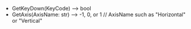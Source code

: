 - GetKeyDown(KeyCode) --> bool
- GetAxis(AxisName: str) --> -1, 0, or 1
  // AxisName such as  "Horizontal" or "Vertical"